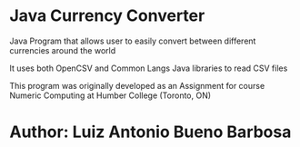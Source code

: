 # Java Currency Converter
Java Program that allows user to easily convert between different currencies around the world

It uses both OpenCSV and Common Langs Java libraries to read CSV files

This program was originally developed as an Assignment for course Numeric Computing at Humber College (Toronto, ON)
# Author: Luiz Antonio Bueno Barbosa
